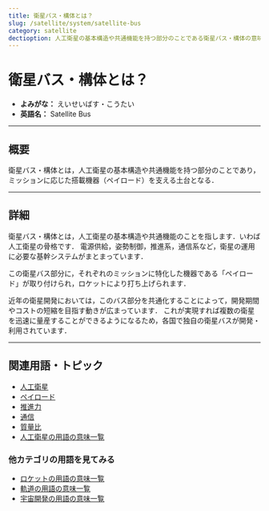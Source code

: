 ```yaml
---
title: 衛星バス・構体とは？
slug: /satellite/system/satellite-bus
category: satellite
dectioption: 人工衛星の基本構造や共通機能を持つ部分のことである衛星バス・構体の意味・定義・内容について解説します．
---
```


# 衛星バス・構体とは？

- **よみがな：** えいせいばす・こうたい  
- **英語名：** Satellite Bus  

---

## 概要

衛星バス・構体とは，人工衛星の基本構造や共通機能を持つ部分のことであり，ミッションに応じた搭載機器（ペイロード）を支える土台となる．

---

## 詳細

衛星バス・構体とは，人工衛星の基本構造や共通機能のことを指します．いわば人工衛星の骨格です．
電源供給，姿勢制御，推進系，通信系など，衛星の運用に必要な基幹システムがまとまっています．

この衛星バス部分に，それぞれのミッションに特化した機器である「ペイロード」が取り付けられ，ロケットにより打ち上げられます．

近年の衛星開発においては，このバス部分を共通化することによって，開発期間やコストの短縮を目指す動きが広まっています．
これが実現すれば複数の衛星を迅速に量産することができるようになるため，各国で独自の衛星バスが開発・利用されています．

---

## 関連用語・トピック

- [人工衛星](/docs/satellite/satellite)
- [ペイロード](/docs/rocket/system/payload)
- [推進力](/docs/rocket/propulsion/system/propulsion)
- [通信](/docs/communication/communication)
- [質量比](/docs/rocket/propulsion/system/mass-ratio)
- [人工衛星の用語の意味一覧](/docs/category/satellite)

### 他カテゴリの用語を見てみる
- [ロケットの用語の意味一覧](/docs/category/rocket)
- [軌道の用語の意味一覧](/docs/category/orbit)
- [宇宙開発の用語の意味一覧](/docs/category/glossary)
